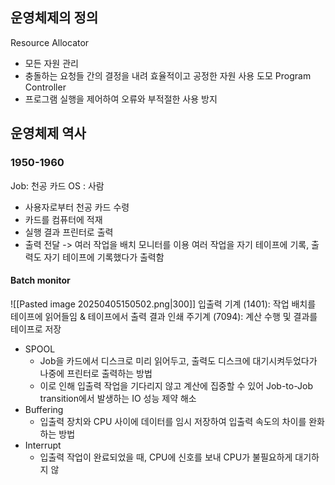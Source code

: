 ## 운영체제의 정의
Resource Allocator
- 모든 자원 관리
- 충돌하는 요청들 간의 결정을 내려 효율적이고 공정한 자원 사용 도모
Program Controller
- 프로그램 실행을 제어하여 오류와 부적절한 사용 방지
## 운영체제 역사
### 1950-1960
Job: 천공 카드
OS : 사람
- 사용자로부터 천공 카드 수령
- 카드를 컴퓨터에 적재
- 실행 결과 프린터로 출력
- 출력 전달
-> 여러 작업을 배치 모니터를 이용
여러 작업을 자기 테이프에 기록, 출력도 자기 테이프에 기록했다가 출력함
#### Batch monitor
![[Pasted image 20250405150502.png|300]]
입출력 기계 (1401): 작업 배치를 테이프에 읽어들임 & 테이프에서 출력 결과 인쇄
주기계 (7094): 계산 수행 및 결과를 테이프로 저장

- SPOOL
	- Job을 카드에서 디스크로 미리 읽어두고, 출력도 디스크에 대기시켜두었다가 나중에 프린터로 출력하는 방법
	- 이로 인해 입출력 작업을 기다리지 않고 계산에 집중할 수 있어 Job-to-Job transition에서 발생하는 IO 성능 제약 해소
- Buffering
	- 입출력 장치와 CPU 사이에 데이터를 임시 저장하여 입출력 속도의 차이를 완화하는 방법
- Interrupt
	- 입출력 작업이 완료되었을 때, CPU에 신호를 보내 CPU가 불필요하게 대기하지 않
